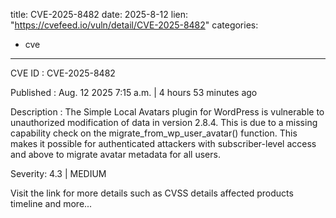  
title: CVE-2025-8482
date: 2025-8-12
lien: "https://cvefeed.io/vuln/detail/CVE-2025-8482"
categories:
  - cve
---

CVE ID : CVE-2025-8482

Published :  Aug. 12
2025
7:15 a.m. | 4 hours
53 minutes ago

Description : The Simple Local Avatars plugin for WordPress is vulnerable to unauthorized modification of data in version 2.8.4. This is due to a missing capability check on the migrate_from_wp_user_avatar() function. This makes it possible for authenticated attackers
with subscriber-level access and above
to migrate avatar metadata for all users.

Severity: 4.3 | MEDIUM

Visit the link for more details
such as CVSS details
affected products
timeline
and more...
